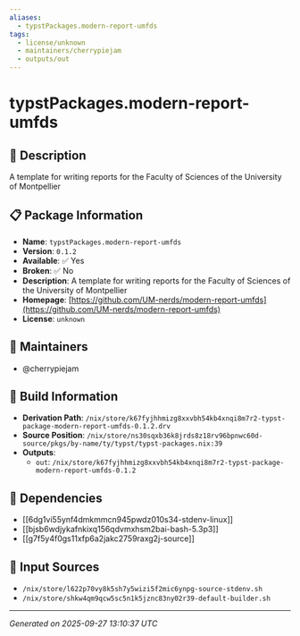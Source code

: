 ```yaml
---
aliases:
  - typstPackages.modern-report-umfds
tags:
  - license/unknown
  - maintainers/cherrypiejam
  - outputs/out
---
```


# typstPackages.modern-report-umfds

## 📝 Description

A template for writing reports for the Faculty of Sciences of the University of Montpellier

## 📋 Package Information

- **Name**: `typstPackages.modern-report-umfds`
- **Version**: `0.1.2`
- **Available**: ✅ Yes
- **Broken**: ✅ No
- **Description**: A template for writing reports for the Faculty of Sciences of the University of Montpellier
- **Homepage**: [https://github.com/UM-nerds/modern-report-umfds](https://github.com/UM-nerds/modern-report-umfds)
- **License**: `unknown`
## 👥 Maintainers

- @cherrypiejam


## 🔧 Build Information

- **Derivation Path**: `/nix/store/k67fyjhhmizg8xxvbh54kb4xnqi8m7r2-typst-package-modern-report-umfds-0.1.2.drv`
- **Source Position**: `/nix/store/ns30sqxb36k8jrds8z18rv96bpnwc60d-source/pkgs/by-name/ty/typst/typst-packages.nix:39`
- **Outputs**:
  - `out`:  `/nix/store/k67fyjhhmizg8xxvbh54kb4xnqi8m7r2-typst-package-modern-report-umfds-0.1.2`

## 🔗 Dependencies

- [[6dg1vi55ynf4dmkmmcn945pwdz010s34-stdenv-linux]]
- [[bjsb6wdjykafnkixq156qdvmxhsm2bai-bash-5.3p3]]
- [[g7f5y4f0gs11xfp6a2jakc2759raxg2j-source]]

## 📁 Input Sources

- `/nix/store/l622p70vy8k5sh7y5wizi5f2mic6ynpg-source-stdenv.sh`
- `/nix/store/shkw4qm9qcw5sc5n1k5jznc83ny02r39-default-builder.sh`

---
*Generated on 2025-09-27 13:10:37 UTC*
